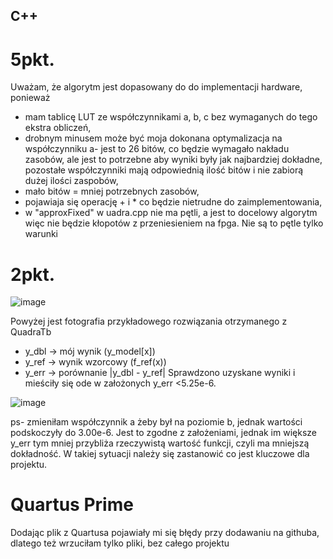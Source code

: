 ## C++
# 5pkt.
Uważam, że algorytm jest dopasowany do do implementacji hardware, ponieważ
- mam tablicę LUT ze współczynnikami a, b, c bez wymaganych do tego ekstra obliczeń,
- drobnym minusem może być moja dokonana optymalizacja na współczynniku a- jest to 26 bitów, co będzie wymagało nakładu zasobów, ale jest to potrzebne aby wyniki były jak najbardziej dokładne, pozostałe współczynniki mają odpowiednią ilość bitów i nie zabiorą dużej ilości zaspobów,
- mało bitów = mniej potrzebnych zasobów,
- pojawiaja się operację + i * co będzie nietrudne do zaimplementowania,
- w "approxFixed" w uadra.cpp nie ma pętli, a jest to docelowy algorytm więc nie będzie kłopotów z przeniesieniem na fpga. Nie są to pętle tylko warunki

# 2pkt.
  ![image](https://github.com/user-attachments/assets/b4b80146-b63f-4c85-918c-937bc8f7f6ad)
  
Powyżej jest fotografia przykładowego rozwiązania otrzymanego z QuadraTb
- y_dbl -> mój wynik (y_model[x])
- y_ref -> wynik wzorcowy (f_ref(x))
- y_err -> porównanie |y_dbl - y_ref| 
Sprawdzono uzyskane wyniki i mieściły się ode w założonych y_err <5.25e-6.

![image](https://github.com/user-attachments/assets/ccab1f76-2e91-4cdb-81f6-8c00bc4669c6)

ps- zmieniłam współczynnik a żeby był na poziomie b, jednak wartości podskoczyły do 3.00e-6. Jest to zgodne z założeniami, jednak im większe y_err tym mniej przybliża rzeczywistą wartość funkcji, czyli ma mniejszą dokładność. W takiej sytuacji należy się zastanowić co jest kluczowe dla projektu.

# Quartus Prime
Dodając plik z Quartusa pojawiały mi się błędy przy dodawaniu na githuba, dlatego też wrzuciłam tylko pliki, bez całego projektu

